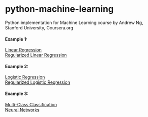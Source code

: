 # python-machine-learning
Python implementation for Machine Learning course by Andrew Ng, Stanford University, Coursera.org

#### Example 1:
<a href="http://nbviewer.jupyter.org/github/paroonk/python-machine-learning/blob/master/Exercise%201/Ex1_Linear%20Regression.ipynb">Linear Regression</a><br/>
<a href="http://nbviewer.jupyter.org/github/paroonk/python-machine-learning/blob/master/Exercise%201/Ex1_Regularized%20Linear%20Regression.ipynb">Regularized Linear Regression</a><br/>
#### Example 2:
<a href="http://nbviewer.jupyter.org/github/paroonk/python-machine-learning/blob/master/Exercise%202/Ex2_Logistic%20Regression.ipynb">Logistic Regression</a><br/>
<a href="http://nbviewer.jupyter.org/github/paroonk/python-machine-learning/blob/master/Exercise%202/Ex2_Regularized%20Logistic%20Regression.ipynb">Regularized Logistic Regression</a><br/>
#### Example 3:
<a href="http://nbviewer.jupyter.org/github/paroonk/python-machine-learning/blob/master/Exercise%203/Ex3_Multi-Class%20Classification.ipynb">Multi-Class Classification</a><br/>
<a href="http://nbviewer.jupyter.org/github/paroonk/python-machine-learning/blob/master/Exercise%203/Ex3_Neural%20Networks.ipynb">Neural Networks</a><br/>
